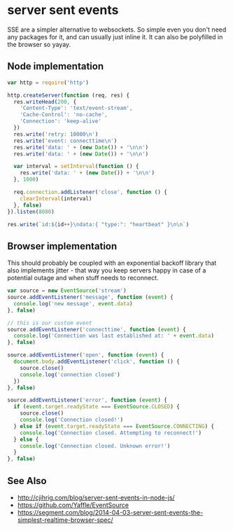 # server sent events
SSE are a simpler alternative to websockets. So simple even you don't need any
packages for it, and can usually just inline it. It can also be polyfilled in
the browser so yayay.

## Node implementation
```js
var http = require('http')

http.createServer(function (req, res) {
  res.writeHead(200, {
    'Content-Type': 'text/event-stream',
    'Cache-Control': 'no-cache',
    'Connection': 'keep-alive'
  })
  res.write('retry: 10000\n')
  res.write('event: connecttime\n')
  res.write('data: ' + (new Date()) + '\n\n')
  res.write('data: ' + (new Date()) + '\n\n')

  var interval = setInterval(function () {
    res.write('data: ' + (new Date()) + '\n\n')
  }, 1000)

  req.connection.addListener('close', function () {
    clearInterval(interval)
  }, false)
}).listen(8080)
```

```js
res.write(`id:${id++}\ndata:{ "type:": "heartbeat" }\n\n`)
```

## Browser implementation
This should probably be coupled with an exponential backoff library that also
implements jitter - that way you keep servers happy in case of a potential
outage and when stuff needs to reconnect.

```js
var source = new EventSource('stream')
source.addEventListener('message', function (event) {
  console.log('new message', event.data)
}, false)

// this is our custom event
source.addEventListener('connecttime', function (event) {
  console.log('Connection was last established at: ' + event.data)
}, false)

source.addEventListener('open', function (event) {
  document.body.addEventListener('click', function () {
    source.close()
    console.log('connection closed')
  })
}, false)

source.addEventListener('error', function (event) {
  if (event.target.readyState === EventSource.CLOSED) {
    source.close()
    console.log('Connection closed!')
  } else if (event.target.readyState === EventSource.CONNECTING) {
    console.log('Connection closed. Attempting to reconnect!')
  } else {
    console.log('Connection closed. Unknown error!')
  }
}, false)
```

## See Also
- http://cjihrig.com/blog/server-sent-events-in-node-js/
- https://github.com/Yaffle/EventSource
- https://segment.com/blog/2014-04-03-server-sent-events-the-simplest-realtime-browser-spec/
